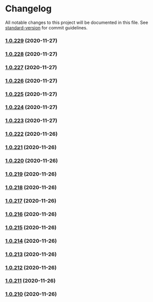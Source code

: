 # Changelog

All notable changes to this project will be documented in this file. See [standard-version](https://github.com/conventional-changelog/standard-version) for commit guidelines.

### [1.0.229](https://github.com/Comi9/finlance-app/compare/v1.0.228...v1.0.229) (2020-11-27)

### [1.0.228](https://github.com/Comi9/finlance-app/compare/v1.0.227...v1.0.228) (2020-11-27)

### [1.0.227](https://github.com/Comi9/finlance-app/compare/v1.0.226...v1.0.227) (2020-11-27)

### [1.0.226](https://github.com/Comi9/finlance-app/compare/v1.0.225...v1.0.226) (2020-11-27)

### [1.0.225](https://github.com/Comi9/finlance-app/compare/v1.0.224...v1.0.225) (2020-11-27)

### [1.0.224](https://github.com/Comi9/finlance-app/compare/v1.0.223...v1.0.224) (2020-11-27)

### [1.0.223](https://github.com/Comi9/finlance-app/compare/v1.0.222...v1.0.223) (2020-11-27)

### [1.0.222](https://github.com/Comi9/finlance-app/compare/v1.0.221...v1.0.222) (2020-11-26)

### [1.0.221](https://github.com/Comi9/finlance-app/compare/v1.0.220...v1.0.221) (2020-11-26)

### [1.0.220](https://github.com/Comi9/finlance-app/compare/v1.0.219...v1.0.220) (2020-11-26)

### [1.0.219](https://github.com/Comi9/finlance-app/compare/v1.0.218...v1.0.219) (2020-11-26)

### [1.0.218](https://github.com/Comi9/finlance-app/compare/v1.0.217...v1.0.218) (2020-11-26)

### [1.0.217](https://github.com/Comi9/finlance-app/compare/v1.0.216...v1.0.217) (2020-11-26)

### [1.0.216](https://github.com/Comi9/finlance-app/compare/v1.0.215...v1.0.216) (2020-11-26)

### [1.0.215](https://github.com/Comi9/finlance-app/compare/v1.0.214...v1.0.215) (2020-11-26)

### [1.0.214](https://github.com/Comi9/finlance-app/compare/v1.0.213...v1.0.214) (2020-11-26)

### [1.0.213](https://github.com/Comi9/finlance-app/compare/v1.0.212...v1.0.213) (2020-11-26)

### [1.0.212](https://github.com/Comi9/finlance-app/compare/v1.0.211...v1.0.212) (2020-11-26)

### [1.0.211](https://github.com/Comi9/finlance-app/compare/v1.0.210...v1.0.211) (2020-11-26)

### [1.0.210](https://github.com/Comi9/finlance-app/compare/v1.0.209...v1.0.210) (2020-11-26)
